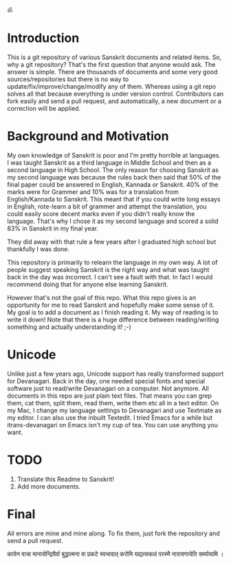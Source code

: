 ॐ

# Introduction

This is a git repository of various Sanskrit documents and related items. So, why a git repository? That's the first
question that anyone would ask. The answer is simple. There are thousands of documents and some very good 
sources/repositories but there is no way to update/fix/improve/change/modify any of them. Whereas using a git repo
solves all that because everything is under version control. Contributors can fork easily and send a pull request,
and automatically, a new document or a correction will be applied. 

# Background and Motivation

My own knowledge of Sanskrit is poor and I'm pretty horrible at languages. I was taught Sanskrit as a third language in 
Middle School and then as a second language in High School. The only reason for choosing Sanskrit as my second language 
was because the rules back then said that 50% of the final paper could be answered in English, Kannada or Sanskrit.
40% of the marks were for Grammer and 10% was for a translation from English/Kannada to Sanskrit. This meant that
if you could write long essays in English, rote-learn a bit of grammer and attempt the translation, you could easily
score decent marks even if you didn't really know the language. That's why I chose it as my second language and
scored a solid 83% in Sanskrit in my final year.

They did away with that rule a few years after I graduated high school but thankfully I was done.

This repository is primarily to relearn the language in my own way. A lot of people suggest speaking Sanskrit is the 
right way and what was taught back in the day was incorrect. I can't see a fault with that. In fact I would recommend
doing that for anyone else learning Sanskrit.

However that's not the goal of this repo. What this repo gives is an opportunity for me to read Sanskrit and 
hopefully make some sense of it. My goal is to add a document as I finish reading it. My way of reading is to write it
down! Note that there is a huge difference between reading/writing something and actually understanding it! ;-)

# Unicode
Unlike just a few years ago, Unicode support has really transformed support for Devanagari. Back in the day, one needed 
special fonts and special software just to read/write Devanagari on a computer. Not anymore. All documents in this
repo are just plain text files. That means you can grep them, cat them, split them, read them, write them etc all
in a text editor. On my Mac, I change my language settings to Devanagari and use Textmate as my editor. I can also
use the inbuilt Textedit. I tried Emacs for a while but itrans-devanagari on Emacs isn't my cup of tea. You can
use anything you want.

# TODO

1. Translate this Readme to Sanskrit!
2. Add more documents. 

# Final
All errors are mine and mine along. To fix them, just fork the repository and send a pull request.

कायेन वाचा मानासेन्द्रियैर्वा बुद्धात्मना वा प्रकटे स्वभावात् करोमि यद्यत्सकलं परस्मै नारायणायेति समर्पयामि ।